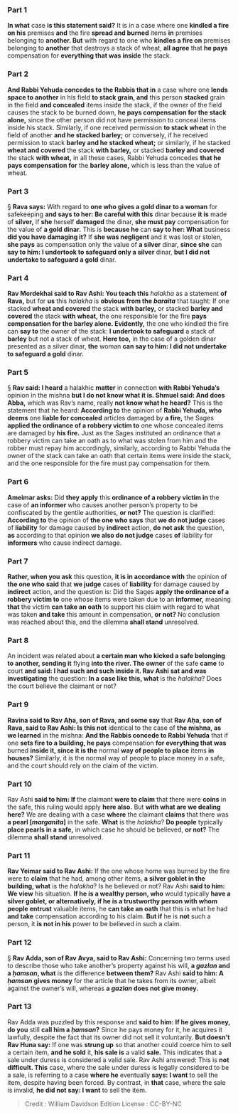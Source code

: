 
### Part 1
<b>In what</b> case <b>is this statement said?</b> It is in a case where one <b>kindled a fire on his</b> premises <b>and</b> the fire <b>spread and burned</b> items <b>in</b> premises belonging to <b>another. But</b> with regard to one who <b>kindles a fire on</b> premises belonging to <b>another</b> that destroys a stack of wheat, <b>all agree</b> that <b>he pays</b> compensation for <b>everything that was inside</b> the stack.

### Part 2
<b>And Rabbi Yehuda concedes to the Rabbis that in</b> a case where one <b>lends space to another</b> in his field <b>to stack grain, and</b> this person <b>stacked</b> grain in the field <b>and concealed</b> items inside the stack, if the owner of the field causes the stack to be burned down, <b>he pays compensation for the stack alone,</b> since the other person did not have permission to conceal items inside his stack. Similarly, if one received permission <b>to stack wheat</b> in the field of another <b>and he stacked barley;</b> or conversely, if he received permission to stack <b>barley and he stacked wheat;</b> or similarly, if he stacked <b>wheat and covered</b> the stack <b>with barley,</b> or stacked <b>barley and covered</b> the stack <b>with wheat,</b> in all these cases, Rabbi Yehuda concedes <b>that he pays compensation for</b> the <b>barley alone,</b> which is less than the value of wheat.

### Part 3
§ <b>Rava says:</b> With regard to <b>one who gives a gold dinar to a woman</b> for safekeeping <b>and says to her: Be careful with this</b> dinar because <b>it is</b> made of <b>silver,</b> if <b>she</b> herself <b>damaged</b> the dinar, <b>she must pay</b> compensation for the value of <b>a gold dinar.</b> This is <b>because he</b> can <b>say to her: What</b> business <b>did you have damaging it?</b> If <b>she was negligent</b> and it was lost or stolen, <b>she pays</b> as compensation only the value of <b>a silver</b> dinar, <b>since she</b> can <b>say to him: I undertook to safeguard only a silver</b> dinar, <b>but I did not undertake to safeguard a gold</b> dinar.

### Part 4
<b>Rav Mordekhai said to Rav Ashi: You teach this</b> <i>halakha</i> as a statement <b>of Rava,</b> but for <b>us</b> this <i>halakha</i> is <b>obvious from the <i>baraita</i></b> that taught: If one stacked <b>wheat and covered</b> the stack <b>with barley,</b> or stacked <b>barley and covered</b> the stack <b>with wheat,</b> the one responsible for the fire <b>pays compensation for the barley alone. Evidently,</b> the one who kindled the fire can <b>say to</b> the owner of the stack: <b>I undertook to safeguard</b> a stack of <b>barley</b> but not a stack of wheat. <b>Here too,</b> in the case of a golden dinar presented as a silver dinar, <b>the</b> woman <b>can say to him: I did not undertake to safeguard a gold</b> dinar.

### Part 5
§ <b>Rav said: I heard</b> a halakhic <b>matter</b> in connection <b>with Rabbi Yehuda’s</b> opinion in the mishna <b>but I do not know what it is. Shmuel said: And does Abba,</b> which was Rav’s name, really <b>not know what he heard?</b> This is the statement that he heard: <b>According to</b> the opinion of <b>Rabbi Yehuda, who deems</b> one <b>liable for concealed</b> articles damaged by <b>a fire,</b> the Sages <b>applied the ordinance of a robbery victim to</b> one whose concealed items are damaged by <b>his fire.</b> Just as the Sages instituted an ordinance that a robbery victim can take an oath as to what was stolen from him and the robber must repay him accordingly, similarly, according to Rabbi Yehuda the owner of the stack can take an oath that certain items were inside the stack, and the one responsible for the fire must pay compensation for them.

### Part 6
<b>Ameimar asks:</b> Did <b>they apply</b> this <b>ordinance of a robbery victim in</b> the case of <b>an informer</b> who causes another person’s property to be confiscated by the gentile authorities, <b>or not?</b> The question is clarified: <b>According to</b> the opinion of <b>the one who says</b> that <b>we do not judge</b> cases of <b>liability</b> for damage caused by <b>indirect</b> action, <b>do not ask</b> the question, <b>as</b> according to that opinion <b>we also do not judge</b> cases <b>of</b> liability for <b>informers</b> who cause indirect damage.

### Part 7
<b>Rather, when you ask</b> this question, <b>it is in accordance with</b> the opinion of <b>the one who said</b> that <b>we judge</b> cases of <b>liability</b> for damage caused by <b>indirect</b> action, and the question is: Did the Sages <b>apply the ordinance of a robbery victim to</b> one whose items were taken due to an <b>informer,</b> meaning <b>that</b> the victim <b>can take an oath</b> to support his claim with regard to what was taken <b>and take</b> this amount in compensation, <b>or not?</b> No conclusion was reached about this, and the dilemma <b>shall stand</b> unresolved.

### Part 8
An incident was related about <b>a certain man who kicked a safe belonging to another, sending it</b> flying <b>into the river. The owner</b> of the safe <b>came</b> to court <b>and said: I had such and such inside it. Rav Ashi sat and was investigating</b> the question: <b>In a case like this, what</b> is the <i>halakha</i>? Does the court believe the claimant or not?

### Part 9
<b>Ravina said to Rav Aḥa, son of Rava, and some say</b> that <b>Rav Aḥa, son of Rava, said to Rav Ashi: Is this not</b> identical to the case of <b>the mishna, as we learned</b> in the mishna: <b>And the Rabbis concede to Rabbi Yehuda</b> that if one <b>sets fire to a building, he pays</b> compensation <b>for everything that was</b> burned <b>inside it, since it is the</b> normal <b>way of people to place</b> items <b>in houses?</b> Similarly, it is the normal way of people to place money in a safe, and the court should rely on the claim of the victim.

### Part 10
Rav Ashi <b>said to him: If</b> the claimant <b>were to claim</b> that there were <b>coins</b> in the safe, this ruling would apply <b>here also.</b> But <b>with what are we dealing here?</b> We are dealing with a case <b>where</b> the claimant <b>claims</b> that there was <b>a pearl [<i>marganita</i>]</b> in the safe. <b>What</b> is the <i>halakha</i>? <b>Do people</b> typically <b>place pearls in a safe,</b> in which case he should be believed, <b>or not?</b> The dilemma <b>shall stand</b> unresolved.

### Part 11
<b>Rav Yeimar said to Rav Ashi:</b> If the one whose home was burned by the fire were to <b>claim</b> that he had, among other items, <b>a silver goblet in the building, what</b> is the <i>halakha</i>? Is he believed or not? Rav Ashi <b>said to him: We view</b> his situation. <b>If he is a wealthy person, who</b> would typically <b>have a silver goblet, or alternatively, if he is a trustworthy person with whom people entrust</b> valuable items, he <b>can take an oath</b> that this is what he had <b>and take</b> compensation according to his claim. <b>But if</b> he is <b>not</b> such a person, it <b>is not in his</b> power to be believed in such a claim.

### Part 12
§ <b>Rav Adda, son of Rav Avya, said to Rav Ashi:</b> Concerning two terms used to describe those who take another’s property against his will, <b>a <i>gazlan</i> and a <i>ḥamsan</i>, what</b> is the difference <b>between them?</b> Rav Ashi <b>said to him: A <i>ḥamsan</i> gives money</b> for the article that he takes from its owner, albeit against the owner’s will, whereas <b>a <i>gazlan</i> does not give money.</b>

### Part 13
Rav Adda was puzzled by this response and <b>said to him: If he gives money, do you</b> still <b>call him a <i>ḥamsan</i>?</b> Since he pays money for it, he acquires it lawfully, despite the fact that its owner did not sell it voluntarily. <b>But doesn’t Rav Huna say:</b> If one was <b>strung up</b> so that another could coerce him to sell a certain item, <b>and he sold</b> it, <b>his sale is</b> a valid <b>sale.</b> This indicates that a sale under duress is considered a valid sale. Rav Ashi answered: This is <b>not difficult. This</b> case, where the sale under duress is legally considered to be a sale, is referring to a case <b>where he</b> eventually <b>says: I want</b> to sell the item, despite having been forced. By contrast, in <b>that</b> case, where the sale is invalid, <b>he did not say: I want</b> to sell the item.

>Credit : William Davidson Edition
>License : CC-BY-NC